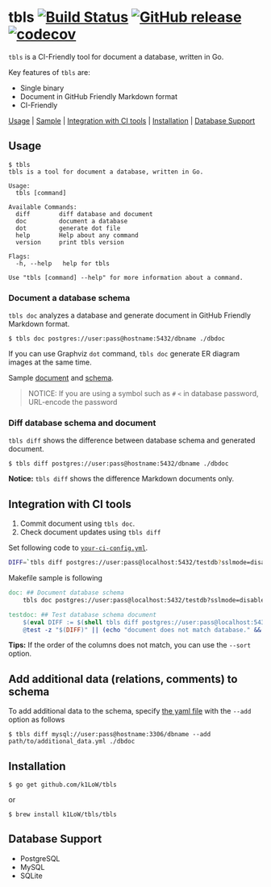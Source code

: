 # tbls [![Build Status](https://travis-ci.org/k1LoW/tbls.svg?branch=master)](https://travis-ci.org/k1LoW/tbls) [![GitHub release](https://img.shields.io/github/release/k1LoW/tbls.svg)](https://github.com/k1LoW/tbls/releases) [![codecov](https://codecov.io/gh/k1LoW/tbls/branch/master/graph/badge.svg)](https://codecov.io/gh/k1LoW/tbls)

`tbls` is a CI-Friendly tool for document a database, written in Go.

Key features of `tbls` are:

- Single binary
- Document in GitHub Friendly Markdown format
- CI-Friendly

[Usage](#usage) | [Sample](sample/postgres/) | [Integration with CI tools](#integration-with-ci-tools) | [Installation](#installation) | [Database Support](#database-support)

## Usage

```console
$ tbls
tbls is a tool for document a database, written in Go.

Usage:
  tbls [command]

Available Commands:
  diff        diff database and document
  doc         document a database
  dot         generate dot file
  help        Help about any command
  version     print tbls version

Flags:
  -h, --help   help for tbls

Use "tbls [command] --help" for more information about a command.
```

### Document a database schema

`tbls doc` analyzes a database and generate document in GitHub Friendly Markdown format.

```console
$ tbls doc postgres://user:pass@hostname:5432/dbname ./dbdoc
```

If you can use Graphviz `dot` command, `tbls doc` generate ER diagram images at the same time.

Sample [document](sample/postgres/) and [schema](test/pg.sql).

> NOTICE: If you are using a symbol such as `#` `<` in database password, URL-encode the password

### Diff database schema and document

`tbls diff` shows the difference between database schema and generated document.

```console
$ tbls diff postgres://user:pass@hostname:5432/dbname ./dbdoc
```

**Notice:** `tbls diff` shows the difference Markdown documents only.

## Integration with CI tools

1. Commit document using `tbls doc`.
2. Check document updates using `tbls diff`

Set following code to [`your-ci-config.yml`](https://github.com/k1LoW/tbls/blob/ffad9d7463bb22baa236c7b673fd679f1850f37d/.travis.yml#L19).

```sh
DIFF=`tbls diff postgres://user:pass@localhost:5432/testdb?sslmode=disable ./dbdoc` && if [ ! -z "$DIFF" ]; then echo "document does not match database." >&2 ; tbls diff postgres://user:pass@localhost:5432/testdb?sslmode=disable ./dbdoc; exit 1; fi
```

Makefile sample is following

``` makefile
doc: ## Document database schema
	tbls doc postgres://user:pass@localhost:5432/testdb?sslmode=disable ./dbdoc

testdoc: ## Test database schema document
	$(eval DIFF := $(shell tbls diff postgres://user:pass@localhost:5432/testdb?sslmode=disable ./dbdoc))
	@test -z "$(DIFF)" || (echo "document does not match database." && tbls diff postgres://user:pass@localhost:5432/testdb?sslmode=disable ./dbdoc && exit 1)
```

**Tips:** If the order of the columns does not match, you can use the `--sort` option.

## Add additional data (relations, comments) to schema

To add additional data to the schema, specify [the yaml file](test/additional_data.yml) with the `--add` option as follows

``` console
$ tbls diff mysql://user:pass@hostname:3306/dbname --add path/to/additional_data.yml ./dbdoc
```

## Installation

```console
$ go get github.com/k1LoW/tbls
```

or

```console
$ brew install k1LoW/tbls/tbls
```

## Database Support

- PostgreSQL
- MySQL
- SQLite
